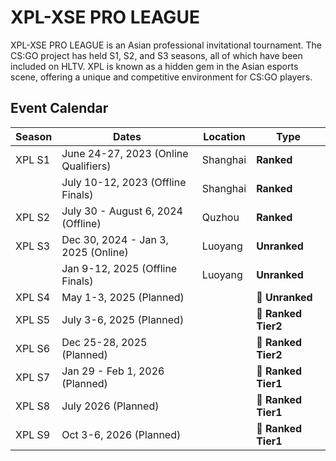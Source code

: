 # XPL-XSE PRO LEAGUE

XPL-XSE PRO LEAGUE is an Asian professional invitational tournament. The CS:GO project has held S1, S2, and S3 seasons, all of which have been included on HLTV. XPL is known as a hidden gem in the Asian esports scene, offering a unique and competitive environment for CS:GO players.

## Event Calendar

| Season  | Dates                                | Location  | Type          |
|---------|--------------------------------------|-----------|---------------|
| XPL S1  | June 24-27, 2023 (Online Qualifiers) | Shanghai  | **Ranked**    |
|         | July 10-12, 2023 (Offline Finals)    | Shanghai  | **Ranked**    |
| XPL S2  | July 30 - August 6, 2024 (Offline)   | Quzhou    | **Ranked**    |
| XPL S3  | Dec 30, 2024 - Jan 3, 2025 (Online)  | Luoyang   | **Unranked**  |
|         | Jan 9-12, 2025 (Offline Finals)      | Luoyang   | **Unranked**  |
| XPL S4  | May 1-3, 2025 (Planned)              |           | **🔴 Unranked**|
| XPL S5  | July 3-6, 2025 (Planned)             |           | **🔴 Ranked Tier2** |
| XPL S6  | Dec 25-28, 2025 (Planned)            |           | **🔴 Ranked Tier2** |
| XPL S7  | Jan 29 - Feb 1, 2026 (Planned)       |           | **🔴 Ranked Tier1** |
| XPL S8  | July 2026 (Planned)                  |           | **🔴 Ranked Tier1** |
| XPL S9  | Oct 3-6, 2026 (Planned)              |           | **🔴 Ranked Tier1** |
